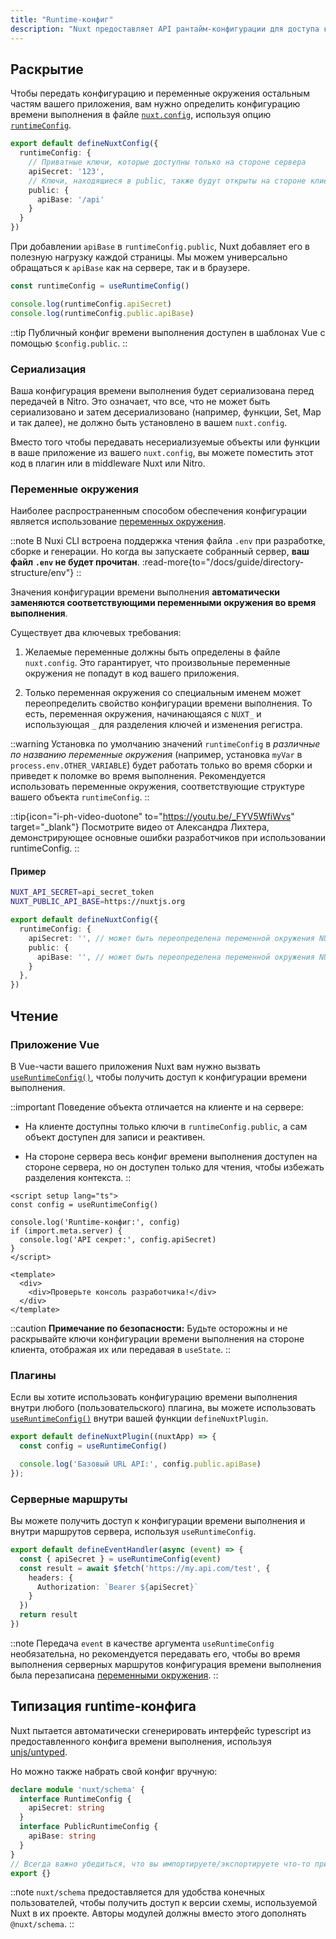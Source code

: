 ```yaml
---
title: "Runtime-конфиг"
description: "Nuxt предоставляет API рантайм-конфигурации для доступа к конфигу и секретам в вашем приложении."
---
```


## Раскрытие

Чтобы передать конфигурацию и переменные окружения остальным частям вашего приложения, вам нужно определить конфигурацию времени выполнения в файле [`nuxt.config`](/docs/guide/directory-structure/nuxt-config), используя опцию [`runtimeConfig`](/docs/api/nuxt-config#runtimeconfig).

```ts [nuxt.config.ts]
export default defineNuxtConfig({
  runtimeConfig: {
    // Приватные ключи, которые доступны только на стороне сервера
    apiSecret: '123',
    // Ключи, находящиеся в public, также будут открыты на стороне клиента
    public: {
      apiBase: '/api'
    }
  }
})
```

При добавлении `apiBase` в `runtimeConfig.public`, Nuxt добавляет его в полезную нагрузку каждой страницы. Мы можем универсально обращаться к `apiBase` как на сервере, так и в браузере.

```ts
const runtimeConfig = useRuntimeConfig()

console.log(runtimeConfig.apiSecret)
console.log(runtimeConfig.public.apiBase)
```

::tip
Публичный конфиг времени выполнения доступен в шаблонах Vue с помощью `$config.public`.
::

### Сериализация

Ваша конфигурация времени выполнения будет сериализована перед передачей в Nitro. Это означает, что все, что не может быть сериализовано и затем десериализовано (например, функции, Set, Map и так далее), не должно быть установлено в вашем `nuxt.config`.

Вместо того чтобы передавать несериализуемые объекты или функции в ваше приложение из вашего `nuxt.config`, вы можете поместить этот код в плагин или в middleware Nuxt или Nitro.

### Переменные окружения

Наиболее распространенным способом обеспечения конфигурации является использование [переменных окружения](https://medium.com/chingu/an-introduction-to-environment-variables-and-how-to-use-them-f602f66d15fa).

::note
В Nuxi CLI встроена поддержка чтения файла `.env` при разработке, сборке и генерации. Но когда вы запускаете собранный сервер, **ваш файл `.env` не будет прочитан**.
:read-more{to="/docs/guide/directory-structure/env"}
::

Значения конфигурации времени выполнения **автоматически заменяются соответствующими переменными окружения во время выполнения**.

Существует два ключевых требования:

1. Желаемые переменные должны быть определены в файле `nuxt.config`. Это гарантирует, что произвольные переменные окружения не попадут в код вашего приложения.

2. Только переменная окружения со специальным именем может переопределить свойство конфигурации времени выполнения. То есть, переменная окружения, начинающаяся с `NUXT_` и использующая `_` для разделения ключей и изменения регистра.

::warning
Установка по умолчанию значений `runtimeConfig` в *различные по названию переменные окружения* (например, установка `myVar` в `process.env.OTHER_VARIABLE`) будет работать только во время сборки и приведет к поломке во время выполнения.
Рекомендуется использовать переменные окружения, соответствующие структуре вашего объекта `runtimeConfig`.
::

::tip{icon="i-ph-video-duotone" to="https://youtu.be/_FYV5WfiWvs" target="_blank"}
Посмотрите видео от Александра Лихтера, демонстрирующее основные ошибки разработчиков при использовании runtimeConfig.
::

#### Пример

```sh [.env]
NUXT_API_SECRET=api_secret_token
NUXT_PUBLIC_API_BASE=https://nuxtjs.org
```

```ts [nuxt.config.ts]
export default defineNuxtConfig({
  runtimeConfig: {
    apiSecret: '', // может быть переопределена переменной окружения NUXT_API_SECRET
    public: {
      apiBase: '', // может быть переопределена переменной окружения NUXT_PUBLIC_API_BASE
    }
  },
})
```

## Чтение

### Приложение Vue

В Vue-части вашего приложения Nuxt вам нужно вызвать [`useRuntimeConfig()`](/docs/api/composables/use-runtime-config), чтобы получить доступ к конфигурации времени выполнения.

::important
Поведение объекта отличается на клиенте и на сервере:

- На клиенте доступны только ключи в `runtimeConfig.public`, а сам объект доступен для записи и реактивен.

- На стороне сервера весь конфиг времени выполнения доступен на стороне сервера, но он доступен только для чтения, чтобы избежать разделения контекста.
::

```vue [pages/index.vue]
<script setup lang="ts">
const config = useRuntimeConfig()

console.log('Runtime-конфиг:', config)
if (import.meta.server) {
  console.log('API секрет:', config.apiSecret)
}
</script>

<template>
  <div>
    <div>Проверьте консоль разработчика!</div>
  </div>
</template>
```

::caution
**Примечание по безопасности:** Будьте осторожны и не раскрывайте ключи конфигурации времени выполнения на стороне клиента, отображая их или передавая в `useState`.
::

### Плагины

Если вы хотите использовать конфигурацию времени выполнения внутри любого (пользовательского) плагина, вы можете использовать [`useRuntimeConfig()`](/docs/api/composables/use-runtime-config) внутри вашей функции `defineNuxtPlugin`.

```ts [plugins/config.ts]
export default defineNuxtPlugin((nuxtApp) => {
  const config = useRuntimeConfig()

  console.log('Базовый URL API:', config.public.apiBase)
});
```

### Серверные маршруты

Вы можете получить доступ к конфигурации времени выполнения и внутри маршрутов сервера, используя `useRuntimeConfig`.

```ts [server/api/test.ts]
export default defineEventHandler(async (event) => {
  const { apiSecret } = useRuntimeConfig(event)
  const result = await $fetch('https://my.api.com/test', {
    headers: {
      Authorization: `Bearer ${apiSecret}`
    }
  })
  return result
})
```

::note
Передача `event` в качестве аргумента `useRuntimeConfig` необязательна, но рекомендуется передавать его, чтобы во время выполнения серверных маршрутов конфигурация времени выполнения была перезаписана [переменными окружения](/docs/guide/going-further/runtime-config#environment-variables).
::

## Типизация runtime-конфига

Nuxt пытается автоматически сгенерировать интерфейс typescript из предоставленного конфига времени выполнения, используя [unjs/untyped](https://github.com/unjs/untyped).

Но можно также набрать свой конфиг вручную:

```ts [index.d.ts]
declare module 'nuxt/schema' {
  interface RuntimeConfig {
    apiSecret: string
  }
  interface PublicRuntimeConfig {
    apiBase: string
  }
}
// Всегда важно убедиться, что вы импортируете/экспортируете что-то при дополнении типа
export {}
```

::note
`nuxt/schema` предоставляется для удобства конечных пользователей, чтобы получить доступ к версии схемы, используемой Nuxt в их проекте. Авторы модулей должны вместо этого дополнять `@nuxt/schema`.
::
